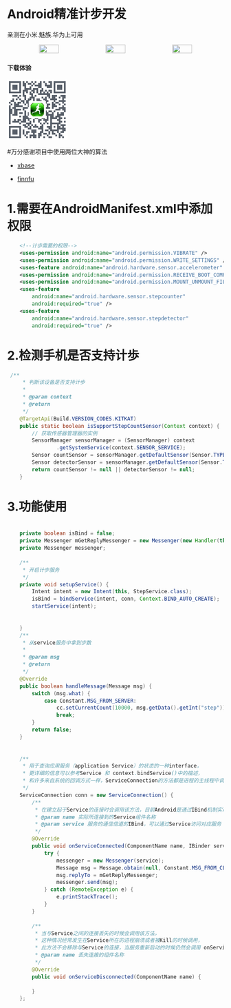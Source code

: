 # Android精准计步开发
 亲测在小米.魅族.华为上可用
 <div  align="center">    
<img src="screenshots/主页.jpg" width="30%" height="30%"/>
<img src="screenshots/锻炼计划.jpg" width="30%" height="30%"/>
<img src="screenshots/历史记录.jpg" width="30%" height="30%"/>
</div>

#### 下载体验

![](screenshots/dylanstep.png)


#万分感谢项目中使用两位大神的算法

 * [xbase](http://www.jianshu.com/p/5d57f7fd84fa)

 * [finnfu](https://github.com/finnfu/stepcount/tree/master/demo%E4%BB%A5%E5%8F%8A%E7%AE%97%E6%B3%95%E6%96%87%E6%A1%A3)

# 1.需要在AndroidManifest.xml中添加权限

```xml
    <!--计歩需要的权限-->
    <uses-permission android:name="android.permission.VIBRATE" />
    <uses-permission android:name="android.permission.WRITE_SETTINGS" />
    <uses-feature android:name="android.hardware.sensor.accelerometer" />
    <uses-permission android:name="android.permission.RECEIVE_BOOT_COMPLETED" />
    <uses-permission android:name="android.permission.MOUNT_UNMOUNT_FILESYSTEMS" />
    <uses-feature
        android:name="android.hardware.sensor.stepcounter"
        android:required="true" />
    <uses-feature
        android:name="android.hardware.sensor.stepdetector"
        android:required="true" />

```
# 2.检测手机是否支持计歩

```java
 /**
     * 判断该设备是否支持计歩
     *
     * @param context
     * @return
     */
    @TargetApi(Build.VERSION_CODES.KITKAT)
    public static boolean isSupportStepCountSensor(Context context) {
        // 获取传感器管理器的实例
        SensorManager sensorManager = (SensorManager) context
                .getSystemService(context.SENSOR_SERVICE);
        Sensor countSensor = sensorManager.getDefaultSensor(Sensor.TYPE_STEP_COUNTER);
        Sensor detectorSensor = sensorManager.getDefaultSensor(Sensor.TYPE_STEP_DETECTOR);
        return countSensor != null || detectorSensor != null;
    }
```

# 3.功能使用

```java
   
    private boolean isBind = false;
    private Messenger mGetReplyMessenger = new Messenger(new Handler(this));
    private Messenger messenger;

    /**
     * 开启计步服务
     */
    private void setupService() {
        Intent intent = new Intent(this, StepService.class);
        isBind = bindService(intent, conn, Context.BIND_AUTO_CREATE);
        startService(intent);


    }
    /**
     * 从service服务中拿到步数
     *
     * @param msg
     * @return
     */
    @Override
    public boolean handleMessage(Message msg) {
        switch (msg.what) {
            case Constant.MSG_FROM_SERVER:
                cc.setCurrentCount(10000, msg.getData().getInt("step"));
                break;
        }
        return false;
    }


    /**
     * 用于查询应用服务（application Service）的状态的一种interface，
     * 更详细的信息可以参考Service 和 context.bindService()中的描述，
     * 和许多来自系统的回调方式一样，ServiceConnection的方法都是进程的主线程中调用的。
     */
    ServiceConnection conn = new ServiceConnection() {
        /**
         * 在建立起于Service的连接时会调用该方法，目前Android是通过IBind机制实现与服务的连接。
         * @param name 实际所连接到的Service组件名称
         * @param service 服务的通信信道的IBind，可以通过Service访问对应服务
         */
        @Override
        public void onServiceConnected(ComponentName name, IBinder service) {
            try {
                messenger = new Messenger(service);
                Message msg = Message.obtain(null, Constant.MSG_FROM_CLIENT);
                msg.replyTo = mGetReplyMessenger;
                messenger.send(msg);
            } catch (RemoteException e) {
                e.printStackTrace();
            }
        }

        /**
         * 当与Service之间的连接丢失的时候会调用该方法，
         * 这种情况经常发生在Service所在的进程崩溃或者被Kill的时候调用，
         * 此方法不会移除与Service的连接，当服务重新启动的时候仍然会调用 onServiceConnected()。
         * @param name 丢失连接的组件名称
         */
        @Override
        public void onServiceDisconnected(ComponentName name) {

        }
    };

```

